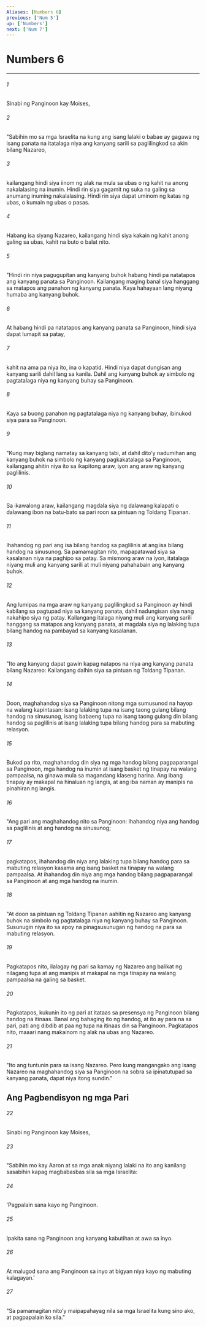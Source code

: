 ```yaml
---
Aliases: [Numbers 6]
previous: ['Num 5']
up: ['Numbers']
next: ['Num 7']
---
```

# Numbers 6

***






















###### 1 










Sinabi ng Panginoon kay Moises, 





















###### 2 










"Sabihin mo sa mga Israelita na kung ang isang lalaki o babae ay gagawa ng isang panata na itatalaga niya ang kanyang sarili sa paglilingkod sa akin bilang Nazareo, 





















###### 3 










kailangang hindi siya iinom ng alak na mula sa ubas o ng kahit na anong nakalalasing na inumin. Hindi rin siya gagamit ng suka na galing sa anumang inuming nakalalasing. Hindi rin siya dapat uminom ng katas ng ubas, o kumain ng ubas o pasas. 





















###### 4 










Habang isa siyang Nazareo, kailangang hindi siya kakain ng kahit anong galing sa ubas, kahit na buto o balat nito. 





















###### 5 










"Hindi rin niya pagugupitan ang kanyang buhok habang hindi pa natatapos ang kanyang panata sa Panginoon. Kailangang maging banal siya hanggang sa matapos ang panahon ng kanyang panata. Kaya hahayaan lang niyang humaba ang kanyang buhok. 





















###### 6 










At habang hindi pa natatapos ang kanyang panata sa Panginoon, hindi siya dapat lumapit sa patay, 





















###### 7 










kahit na ama pa niya ito, ina o kapatid. Hindi niya dapat dungisan ang kanyang sarili dahil lang sa kanila. Dahil ang kanyang buhok ay simbolo ng pagtatalaga niya ng kanyang buhay sa Panginoon. 





















###### 8 










Kaya sa buong panahon ng pagtatalaga niya ng kanyang buhay, ibinukod siya para sa Panginoon. 





















###### 9 










"Kung may biglang namatay sa kanyang tabi, at dahil ditoʼy nadumihan ang kanyang buhok na simbolo ng kanyang pagkakatalaga sa Panginoon, kailangang ahitin niya ito sa ikapitong araw, iyon ang araw ng kanyang paglilinis. 





















###### 10 










Sa ikawalong araw, kailangang magdala siya ng dalawang kalapati o dalawang ibon na batu-bato sa pari roon sa pintuan ng Toldang Tipanan. 





















###### 11 










Ihahandog ng pari ang isa bilang handog sa paglilinis at ang isa bilang handog na sinusunog. Sa pamamagitan nito, mapapatawad siya sa kasalanan niya na paghipo sa patay. Sa mismong araw na iyon, itatalaga niyang muli ang kanyang sarili at muli niyang pahahabain ang kanyang buhok. 





















###### 12 










Ang lumipas na mga araw ng kanyang paglilingkod sa Panginoon ay hindi kabilang sa pagtupad niya sa kanyang panata, dahil nadungisan siya nang nakahipo siya ng patay. Kailangang italaga niyang muli ang kanyang sarili hanggang sa matapos ang kanyang panata, at magdala siya ng lalaking tupa bilang handog na pambayad sa kanyang kasalanan. 





















###### 13 










"Ito ang kanyang dapat gawin kapag natapos na niya ang kanyang panata bilang Nazareo: Kailangang dalhin siya sa pintuan ng Toldang Tipanan. 





















###### 14 










Doon, maghahandog siya sa Panginoon nitong mga sumusunod na hayop na walang kapintasan: isang lalaking tupa na isang taong gulang bilang handog na sinusunog, isang babaeng tupa na isang taong gulang din bilang handog sa paglilinis at isang lalaking tupa bilang handog para sa mabuting relasyon. 





















###### 15 










Bukod pa rito, maghahandog din siya ng mga handog bilang pagpaparangal sa Panginoon, mga handog na inumin at isang basket ng tinapay na walang pampaalsa, na ginawa mula sa magandang klaseng harina. Ang ibang tinapay ay makapal na hinaluan ng langis, at ang iba naman ay manipis na pinahiran ng langis. 





















###### 16 










"Ang pari ang maghahandog nito sa Panginoon: Ihahandog niya ang handog sa paglilinis at ang handog na sinusunog; 





















###### 17 










pagkatapos, ihahandog din niya ang lalaking tupa bilang handog para sa mabuting relasyon kasama ang isang basket na tinapay na walang pampaalsa. At ihahandog din niya ang mga handog bilang pagpaparangal sa Panginoon at ang mga handog na inumin. 





















###### 18 










"At doon sa pintuan ng Toldang Tipanan aahitin ng Nazareo ang kanyang buhok na simbolo ng pagtatalaga niya ng kanyang buhay sa Panginoon. Susunugin niya ito sa apoy na pinagsusunugan ng handog na para sa mabuting relasyon. 





















###### 19 










Pagkatapos nito, ilalagay ng pari sa kamay ng Nazareo ang balikat ng nilagang tupa at ang manipis at makapal na mga tinapay na walang pampaalsa na galing sa basket. 





















###### 20 










Pagkatapos, kukunin ito ng pari at itataas sa presensya ng Panginoon bilang handog na itinaas. Banal ang bahaging ito ng handog, at ito ay para na sa pari, pati ang dibdib at paa ng tupa na itinaas din sa Panginoon. Pagkatapos nito, maaari nang makainom ng alak na ubas ang Nazareo. 





















###### 21 










"Ito ang tuntunin para sa isang Nazareo. Pero kung mangangako ang isang Nazareo na maghahandog siya sa Panginoon na sobra sa ipinatutupad sa kanyang panata, dapat niya itong sundin." 

## Ang Pagbendisyon ng mga Pari 





















###### 22 










Sinabi ng Panginoon kay Moises, 





















###### 23 










"Sabihin mo kay Aaron at sa mga anak niyang lalaki na ito ang kanilang sasabihin kapag magbabasbas sila sa mga Israelita: 





















###### 24 










'Pagpalain sana kayo ng Panginoon. 





















###### 25 










Ipakita sana ng Panginoon ang kanyang kabutihan at awa sa inyo. 





















###### 26 










At malugod sana ang Panginoon sa inyo at bigyan niya kayo ng mabuting kalagayan.' 





















###### 27 










"Sa pamamagitan nitoʼy maipapahayag nila sa mga Israelita kung sino ako, at pagpapalain ko sila."
